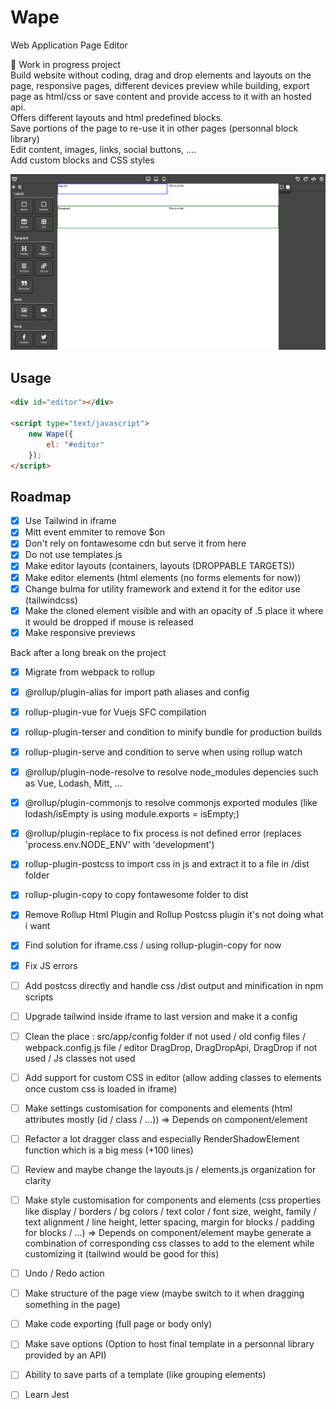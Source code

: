 # Wape
Web Application Page Editor  

:construction: Work in progress project  
Build website without coding, drag and drop elements and layouts on the page, responsive pages, different devices preview while building, export page as html/css or save content and provide access to it with an hosted api.  
Offers different layouts and html predefined blocks.  
Save portions of the page to re-use it in other pages (personnal block library)  
Edit content, images, links, social buttons, ....  
Add custom blocks and CSS styles  

<img src="readme/wape.png" width="700px" aly="wape preview"/>

## Usage
```html
<div id="editor"></div>

<script type="text/javascript">
    new Wape({
        el: "#editor"
    });
</script>
```

## Roadmap
- [X] Use Tailwind in iframe
- [X] Mitt event emmiter to remove $on
- [X] Don't rely on fontawesome cdn but serve it from here
- [X] Do not use templates.js
- [X] Make editor layouts (containers, layouts (DROPPABLE TARGETS))
- [X] Make editor elements (html elements (no forms elements for now))
- [X] Change bulma for utility framework and extend it for the editor use (tailwindcss)
- [X] Make the cloned element visible and with an opacity of .5 place it where it would be dropped if mouse is released
- [X] Make responsive previews

Back after a long break on the project  

- [X] Migrate from webpack to rollup
- [X] @rollup/plugin-alias for import path aliases and config
- [X] rollup-plugin-vue for Vuejs SFC compilation
- [X] rollup-plugin-terser and condition to minify bundle for production builds
- [X] rollup-plugin-serve and condition to serve when using rollup watch
- [X] @rollup/plugin-node-resolve to resolve node_modules depencies such as Vue, Lodash, Mitt, ...
- [X] @rollup/plugin-commonjs to resolve commonjs exported modules (like lodash/isEmpty is using module.exports = isEmpty;)
- [X] @rollup/plugin-replace to fix process is not defined error (replaces 'process.env.NODE_ENV' with 'development')
- [X] rollup-plugin-postcss to import css in js and extract it to a file in /dist folder
- [X] rollup-plugin-copy to copy fontawesome folder to dist
- [X] Remove Rollup Html Plugin and Rollup Postcss plugin it's not doing what i want
- [X] Find solution for iframe.css / using rollup-plugin-copy for now
- [X] Fix JS errors
- [ ] Add postcss directly and handle css /dist output and minification in npm scripts
- [ ] Upgrade tailwind inside iframe to last version and make it a config
- [ ] Clean the place : src/app/config folder if not used / old config files / webpack.config.js file / editor DragDrop, DragDropApi, DragDrop if not used / Js classes not used

- [ ] Add support for custom CSS in editor (allow adding classes to elements once custom css is loaded in iframe)
- [ ] Make settings customisation for components and elements (html attributes mostly (id / class / ...)) => Depends on component/element
- [ ] Refactor a lot dragger class and especially RenderShadowElement function which is a big mess (+100 lines)
- [ ] Review and maybe change the layouts.js / elements.js organization for clarity
- [ ] Make style customisation for components and elements (css properties like display / borders / bg colors / text color / font size, weight, family / text alignment / line height, letter spacing, margin for blocks / padding for blocks / ...) => Depends on component/element maybe generate a combination of corresponding css classes to add to the element while customizing it (tailwind would be good for this)
- [ ] Undo / Redo action
- [ ] Make structure of the page view (maybe switch to it when dragging something in the page)
- [ ] Make code exporting (full page or body only)
- [ ] Make save options (Option to host final template in a personnal library provided by an API)
- [ ] Ability to save parts of a template (like grouping elements)
- [ ] Learn Jest
